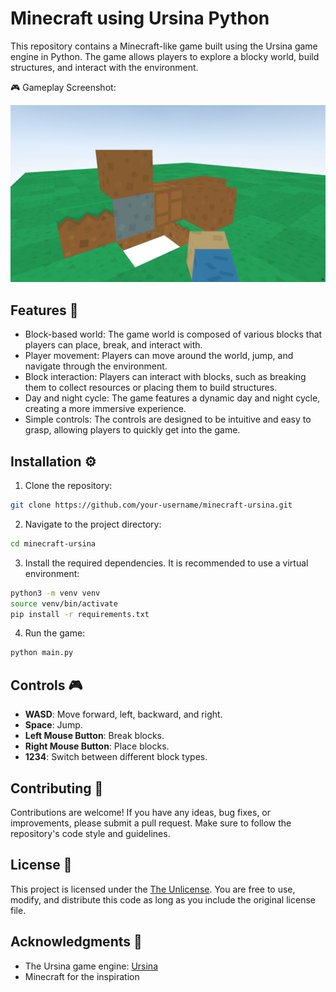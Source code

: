 # Minecraft using Ursina Python

This repository contains a Minecraft-like game built using the Ursina game engine in Python. The game allows players to explore a blocky world, build structures, and interact with the environment.

🎮 Gameplay Screenshot:

![Gameplay Screenshot](screenshot.png)

## Features 🚀

- Block-based world: The game world is composed of various blocks that players can place, break, and interact with.
- Player movement: Players can move around the world, jump, and navigate through the environment.
- Block interaction: Players can interact with blocks, such as breaking them to collect resources or placing them to build structures.
- Day and night cycle: The game features a dynamic day and night cycle, creating a more immersive experience.
- Simple controls: The controls are designed to be intuitive and easy to grasp, allowing players to quickly get into the game.

## Installation ⚙️

1. Clone the repository:

```bash
git clone https://github.com/your-username/minecraft-ursina.git
```

2. Navigate to the project directory:

```bash
cd minecraft-ursina
```

3. Install the required dependencies. It is recommended to use a virtual environment:

```bash
python3 -m venv venv
source venv/bin/activate
pip install -r requirements.txt
```

4. Run the game:

```bash
python main.py
```

## Controls 🎮

- **WASD**: Move forward, left, backward, and right.
- **Space**: Jump.
- **Left Mouse Button**: Break blocks.
- **Right Mouse Button**: Place blocks.
- **1234**: Switch between different block types.

## Contributing 🤝

Contributions are welcome! If you have any ideas, bug fixes, or improvements, please submit a pull request. Make sure to follow the repository's code style and guidelines.

## License 📝

This project is licensed under the [The Unlicense](LICENSE). You are free to use, modify, and distribute this code as long as you include the original license file.

## Acknowledgments 🙏

- The Ursina game engine: [Ursina](https://www.ursinaengine.org/)
- Minecraft for the inspiration
<!-- - The amazing open-source community for their contributions and support -->
